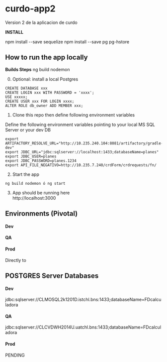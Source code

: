 # curdo-app2
Version 2 de la aplicacion de curdo

**INSTALL**

npm install --save sequelize
npm install --save pg pg-hstore

## How to run the app locally

**Builds Steps**
ng build
nodemon

0. Optional: install a local Postgres

```
CREATE DATABASE xxx
CREATE LOGIN xxx WITH PASSWORD = 'xxxx';
USE xxxxx;
CREATE USER xxx FOR LOGIN xxxx;
ALTER ROLE db_owner ADD MEMBER xxx;
```

1. Clone this repo then define following environment variables  

Define the following environment variables pointing to your local MS SQL Server or your dev DB  

```
export ARTIFACTORY_RESOLVE_URL="http://10.235.240.104:8081/artifactory/gradle-dev"
export JDBC_URL="jdbc:sqlserver://localhost:1433;databaseName=planes"
export JDBC_USER=planes
export JDBC_PASSWORD=planes.1234
export API_FILE_NEGATIVO=http://10.235.7.240/crdForm/crdrequests/fn/
```

2. Start the app  

```
ng build nodemon ó ng start
```

3. App should be running here  
http://localhost:3000

## Environments (Pivotal)

#### Dev


#### QA


#### Prod
Directly to 


## POSTGRES Server Databases

#### Dev
jdbc:sqlserver://CLMOSQL2k1201D.istchl.bns:1433;databaseName=FDcalculadora
#### QA
jdbc:sqlserver://CLCVDWH2014U.uatchl.bns:1433;databaseName=FDcalculadora
#### Prod
PENDING